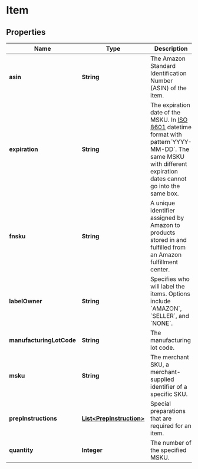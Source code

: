 
# Item

## Properties
Name | Type | Description | Notes
------------ | ------------- | ------------- | -------------
**asin** | **String** | The Amazon Standard Identification Number (ASIN) of the item. | 
**expiration** | **String** | The expiration date of the MSKU. In [ISO 8601](https://developer-docs.amazon.com/sp-api/docs/iso-8601) datetime format with pattern&#x60;YYYY-MM-DD&#x60;. The same MSKU with different expiration dates cannot go into the same box. |  [optional]
**fnsku** | **String** | A unique identifier assigned by Amazon to products stored in and fulfilled from an Amazon fulfillment center. | 
**labelOwner** | **String** | Specifies who will label the items. Options include &#x60;AMAZON&#x60;, &#x60;SELLER&#x60;, and &#x60;NONE&#x60;. | 
**manufacturingLotCode** | **String** | The manufacturing lot code. |  [optional]
**msku** | **String** | The merchant SKU, a merchant-supplied identifier of a specific SKU. | 
**prepInstructions** | [**List&lt;PrepInstruction&gt;**](PrepInstruction.md) | Special preparations that are required for an item. | 
**quantity** | **Integer** | The number of the specified MSKU. | 



